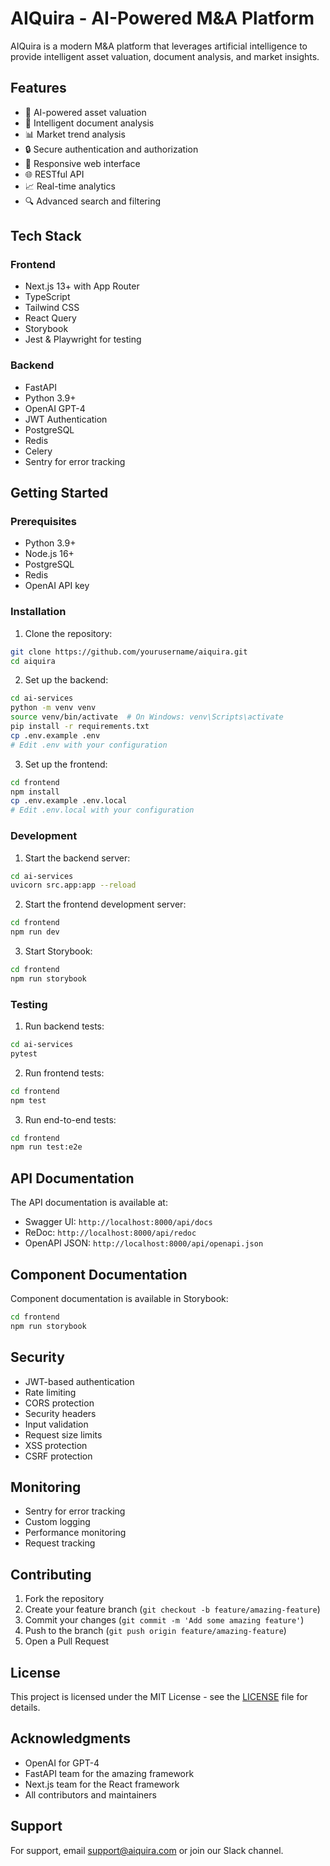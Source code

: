 # AIQuira - AI-Powered M&A Platform

AIQuira is a modern M&A platform that leverages artificial intelligence to provide intelligent asset valuation, document analysis, and market insights.

## Features

- 🤖 AI-powered asset valuation
- 📄 Intelligent document analysis
- 📊 Market trend analysis
- 🔒 Secure authentication and authorization
- 📱 Responsive web interface
- 🌐 RESTful API
- 📈 Real-time analytics
- 🔍 Advanced search and filtering

## Tech Stack

### Frontend
- Next.js 13+ with App Router
- TypeScript
- Tailwind CSS
- React Query
- Storybook
- Jest & Playwright for testing

### Backend
- FastAPI
- Python 3.9+
- OpenAI GPT-4
- JWT Authentication
- PostgreSQL
- Redis
- Celery
- Sentry for error tracking

## Getting Started

### Prerequisites

- Python 3.9+
- Node.js 16+
- PostgreSQL
- Redis
- OpenAI API key

### Installation

1. Clone the repository:
```bash
git clone https://github.com/yourusername/aiquira.git
cd aiquira
```

2. Set up the backend:
```bash
cd ai-services
python -m venv venv
source venv/bin/activate  # On Windows: venv\Scripts\activate
pip install -r requirements.txt
cp .env.example .env
# Edit .env with your configuration
```

3. Set up the frontend:
```bash
cd frontend
npm install
cp .env.example .env.local
# Edit .env.local with your configuration
```

### Development

1. Start the backend server:
```bash
cd ai-services
uvicorn src.app:app --reload
```

2. Start the frontend development server:
```bash
cd frontend
npm run dev
```

3. Start Storybook:
```bash
cd frontend
npm run storybook
```

### Testing

1. Run backend tests:
```bash
cd ai-services
pytest
```

2. Run frontend tests:
```bash
cd frontend
npm test
```

3. Run end-to-end tests:
```bash
cd frontend
npm run test:e2e
```

## API Documentation

The API documentation is available at:
- Swagger UI: `http://localhost:8000/api/docs`
- ReDoc: `http://localhost:8000/api/redoc`
- OpenAPI JSON: `http://localhost:8000/api/openapi.json`

## Component Documentation

Component documentation is available in Storybook:
```bash
cd frontend
npm run storybook
```

## Security

- JWT-based authentication
- Rate limiting
- CORS protection
- Security headers
- Input validation
- Request size limits
- XSS protection
- CSRF protection

## Monitoring

- Sentry for error tracking
- Custom logging
- Performance monitoring
- Request tracking

## Contributing

1. Fork the repository
2. Create your feature branch (`git checkout -b feature/amazing-feature`)
3. Commit your changes (`git commit -m 'Add some amazing feature'`)
4. Push to the branch (`git push origin feature/amazing-feature`)
5. Open a Pull Request

## License

This project is licensed under the MIT License - see the [LICENSE](LICENSE) file for details.

## Acknowledgments

- OpenAI for GPT-4
- FastAPI team for the amazing framework
- Next.js team for the React framework
- All contributors and maintainers

## Support

For support, email support@aiquira.com or join our Slack channel. 